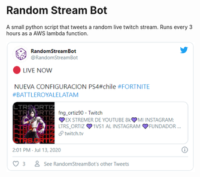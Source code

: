 # Random Stream Bot
A small python script that tweets a random live twitch stream. Runs every 3 hours as a AWS lambda function.

![Random stream tweet](./RandomStreamTweet.png)
